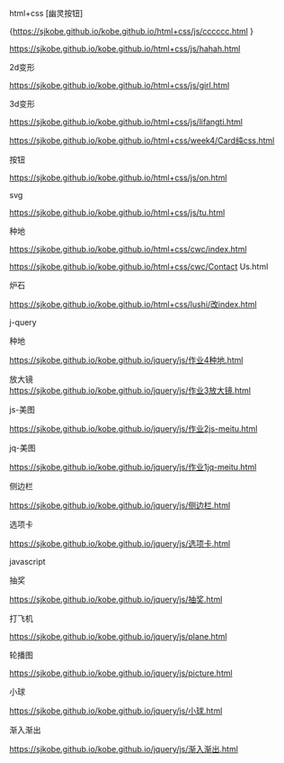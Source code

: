 html+css  [幽灵按钮]  

{https://sjkobe.github.io/kobe.github.io/html+css/js/cccccc.html } 

https://sjkobe.github.io/kobe.github.io/html+css/js/hahah.html  

2d变形  

https://sjkobe.github.io/kobe.github.io/html+css/js/girl.html  

3d变形  

https://sjkobe.github.io/kobe.github.io/html+css/js/lifangti.html  

https://sjkobe.github.io/kobe.github.io/html+css/week4/Card纯css.html  

按钮  

https://sjkobe.github.io/kobe.github.io/html+css/js/on.html  

svg  

https://sjkobe.github.io/kobe.github.io/html+css/js/tu.html  

种地  

https://sjkobe.github.io/kobe.github.io/html+css/cwc/index.html  

https://sjkobe.github.io/kobe.github.io/html+css/cwc/Contact Us.html  

炉石  

https://sjkobe.github.io/kobe.github.io/html+css/lushi/改index.html  

j-query  

种地  

https://sjkobe.github.io/kobe.github.io/jquery/js/作业4种地.html  

放大镜  
https://sjkobe.github.io/kobe.github.io/jquery/js/作业3放大镜.html  

js-美图  

https://sjkobe.github.io/kobe.github.io/jquery/js/作业2js-meitu.html   

jq-美图  

https://sjkobe.github.io/kobe.github.io/jquery/js/作业1jq-meitu.html   

侧边栏  

https://sjkobe.github.io/kobe.github.io/jquery/js/侧边栏.html  

选项卡  

https://sjkobe.github.io/kobe.github.io/jquery/js/选项卡.html  

javascript  

抽奖  

https://sjkobe.github.io/kobe.github.io/jquery/js/抽奖.html  

打飞机  

https://sjkobe.github.io/kobe.github.io/jquery/js/plane.html  

轮播图  

https://sjkobe.github.io/kobe.github.io/jquery/js/picture.html  

小球  

https://sjkobe.github.io/kobe.github.io/jquery/js/小球.html  

渐入渐出  

https://sjkobe.github.io/kobe.github.io/jquery/js/渐入渐出.html  


 
